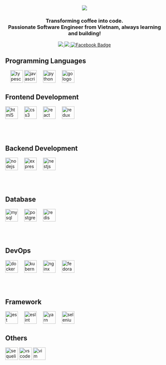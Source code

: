 ### 
<h1 align="center">
    <img src="https://readme-typing-svg.herokuapp.com/?font=Righteous&size=35&center=true&vCenter=true&width=500&height=70&duration=4000&lines=Hi+There!+👋;+I'm+Huu+Loc!;" />
</h1>
<h3 align="center">Transforming coffee into code. </br> Passionate Software Engineer from Vietnam, always learning and building!</h3>
<div id="badges" align="center">
          <a href="mailto:huuloc2026@gmail.com">
    <img src="https://img.shields.io/badge/Gmail-333333?style=for-the-badge&logo=gmail&logoColor=red" />
  </a>
    <a href="https://linkedin.com/in/huuloc2026" target="_blank">
    <img src="https://img.shields.io/badge/LinkedIn-0077B5?style=for-the-badge&logo=linkedin&logoColor=white" target="_blank" />
  </a>
  <a href="https://facebook.com/helloimloc" target="_blank" >
    <img src="https://img.shields.io/badge/Facebook-black?style=for-the-badge&logo=facebook&logoColor=white" alt="Facebook Badge"/>
  </a>
  <br/>
</div>

###

<div align="left">
<h2>Programming Languages</h2>
<img width="12" />
        <img src="https://cdn.jsdelivr.net/gh/devicons/devicon/icons/typescript/typescript-original.svg" height="40"
            alt="typescript logo" />
<img src="https://cdn.jsdelivr.net/gh/devicons/devicon/icons/javascript/javascript-original.svg" height="40" alt="javascript logo" />
<img width="12" />

<img src="https://cdn.jsdelivr.net/gh/devicons/devicon/icons/python/python-original.svg" height="40" alt="python logo" />
<img width="12" />
<img src="https://cdn.jsdelivr.net/gh/devicons/devicon/icons/go/go-original.svg" height="40" alt="go logo" />

    

<h2>Frontend Development</h2>
<img src="https://cdn.jsdelivr.net/gh/devicons/devicon/icons/html5/html5-original.svg" height="40" alt="html5 logo" />
<img width="12" />
<img src="https://cdn.jsdelivr.net/gh/devicons/devicon/icons/css3/css3-original.svg" height="40" alt="css3 logo" />
<img width="12" />
<img src="https://cdn.jsdelivr.net/gh/devicons/devicon/icons/react/react-original.svg" height="40" alt="react logo" />
<img width="12" />
<img src="https://cdn.jsdelivr.net/gh/devicons/devicon/icons/redux/redux-original.svg" height="40" alt="redux logo" />

<br><br>
<h2>Backend Development</h2>
<img src="https://cdn.jsdelivr.net/gh/devicons/devicon/icons/nodejs/nodejs-original.svg" height="40" alt="nodejs logo" />
<img width="12" />
<img src="https://cdn.jsdelivr.net/gh/devicons/devicon/icons/express/express-original.svg" height="40" alt="express logo" />
<img width="12" />
<img src="https://cdn.jsdelivr.net/gh/devicons/devicon/icons/nestjs/nestjs-original.svg" height="40" alt="nestjs logo" />

<br><br>


<h2>Database</h2>
<img src="https://cdn.jsdelivr.net/gh/devicons/devicon/icons/mysql/mysql-original.svg" height="40" alt="mysql logo" />
<img width="12" />
<img src="https://cdn.jsdelivr.net/gh/devicons/devicon/icons/postgresql/postgresql-original.svg" height="40" alt="postgresql logo" />
<img width="12" />
<img src="https://cdn.jsdelivr.net/gh/devicons/devicon/icons/redis/redis-original.svg" height="40" alt="redis logo" />

<br><br>


<h2>DevOps</h2>
<img src="https://cdn.jsdelivr.net/gh/devicons/devicon/icons/docker/docker-original.svg" height="40" alt="docker logo" />
<img width="12" />
<img src="https://cdn.jsdelivr.net/gh/devicons/devicon/icons/kubernetes/kubernetes-plain.svg" height="40" alt="kubernetes logo" />
<img width="12" />
<img src="https://cdn.jsdelivr.net/gh/devicons/devicon/icons/nginx/nginx-original.svg" height="40" alt="nginx logo" />
<img width="12" />
<img src="https://cdn.jsdelivr.net/gh/devicons/devicon/icons/fedora/fedora-original.svg" height="40" alt="fedora logo" />

<br><br>
<h2>Framework</h2>
<img src="https://cdn.jsdelivr.net/gh/devicons/devicon/icons/jest/jest-plain.svg" height="40" alt="jest logo" />
<img width="12" />
<img src="https://cdn.jsdelivr.net/gh/devicons/devicon/icons/eslint/eslint-original.svg" height="40" alt="eslint logo" />
<img width="12" />
<img src="https://cdn.jsdelivr.net/gh/devicons/devicon/icons/yarn/yarn-original.svg" height="40" alt="yarn logo" />
<img width="12" />
<img src="https://cdn.jsdelivr.net/gh/devicons/devicon/icons/selenium/selenium-original.svg" height="40" alt="selenium logo" />

<h2>Others</h2>
<img src="https://cdn.jsdelivr.net/gh/devicons/devicon/icons/sequelize/sequelize-original.svg" height="40" alt="sequelize logo" />
<img src="https://cdn.jsdelivr.net/gh/devicons/devicon/icons/vscode/vscode-original.svg" height="40" alt="vscode logo" />
<img src="https://cdn.jsdelivr.net/gh/devicons/devicon/icons/vim/vim-original.svg" height="40" alt="vim logo" />
</div>


###

<!---<h3 align="left">🔥   My Stats:</h3>

###

<div align="center">
  <img src="https://streak-stats.demolab.com?user=huuloc2026&locale=en&mode=daily&theme=dark&hide_border=false&border_radius=5&order=3" height="220" alt="streak graph"  />
</div>
